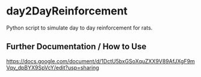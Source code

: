 # day2DayReinforcement
Python script to simulate day to day reinforcement for rats.
## Further Documentation / How to Use
https://docs.google.com/document/d/1DctU5bxGSoXquZXX9V89AfJXgF9mVqy_dpBYX9SpVcY/edit?usp=sharing
